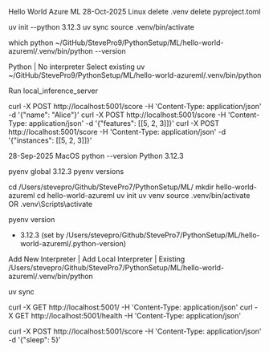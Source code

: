 Hello World Azure ML
28-Oct-2025
Linux
delete .venv
delete pyproject.toml

uv init --python 3.12.3
uv sync
source .venv/bin/activate

which python
~/GitHub/StevePro9/PythonSetup/ML/hello-world-azureml/.venv/bin/python --version

Python | No interpreter
Select existing
uv
~/GitHub/StevePro9/PythonSetup/ML/hello-world-azureml/.venv/bin/python

Run local_inference_server

curl -X POST http://localhost:5001/score -H 'Content-Type: application/json' -d '{"name": "Alice"}'
curl -X POST http://localhost:5001/score -H 'Content-Type: application/json' -d '{"features": [[5, 2, 3]]}'
curl -X POST http://localhost:5001/score -H 'Content-Type: application/json' -d '{"instances": [[5, 2, 3]]}'


28-Sep-2025
MacOS
python --version
Python 3.12.3

pyenv global 3.12.3
pyenv versions

cd /Users/stevepro/Github/StevePro7/PythonSetup/ML/
mkdir hello-world-azureml
cd hello-world-azureml
uv init
uv venv
source .venv/bin/activate
OR
.venv\Scripts\activate

pyenv version
* 3.12.3 (set by /Users/stevepro/Github/StevePro7/PythonSetup/ML/hello-world-azureml/.python-version)

Add New Interpreter | Add Local Interpreter | Existing
/Users/stevepro/Github/StevePro7/PythonSetup/ML/hello-world-azureml/.venv/bin/python

uv sync

curl -X GET http://localhost:5001/ -H 'Content-Type: application/json'
curl -X GET http://localhost:5001/health -H 'Content-Type: application/json'

curl -X POST http://localhost:5001/score -H 'Content-Type: application/json' -d '{"sleep": 5}'
